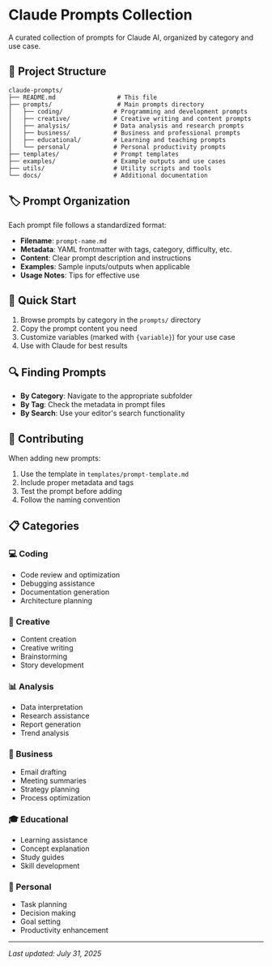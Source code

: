 # Claude Prompts Collection

A curated collection of prompts for Claude AI, organized by category and use case.

## 📁 Project Structure

```
claude-prompts/
├── README.md                 # This file
├── prompts/                  # Main prompts directory
│   ├── coding/              # Programming and development prompts
│   ├── creative/            # Creative writing and content prompts
│   ├── analysis/            # Data analysis and research prompts
│   ├── business/            # Business and professional prompts
│   ├── educational/         # Learning and teaching prompts
│   └── personal/            # Personal productivity prompts
├── templates/               # Prompt templates
├── examples/                # Example outputs and use cases
├── utils/                   # Utility scripts and tools
└── docs/                    # Additional documentation
```

## 🏷️ Prompt Organization

Each prompt file follows a standardized format:

- **Filename**: `prompt-name.md`
- **Metadata**: YAML frontmatter with tags, category, difficulty, etc.
- **Content**: Clear prompt description and instructions
- **Examples**: Sample inputs/outputs when applicable
- **Usage Notes**: Tips for effective use

## 📝 Quick Start

1. Browse prompts by category in the `prompts/` directory
2. Copy the prompt content you need
3. Customize variables (marked with `{variable}`) for your use case
4. Use with Claude for best results

## 🔍 Finding Prompts

- **By Category**: Navigate to the appropriate subfolder
- **By Tag**: Check the metadata in prompt files
- **By Search**: Use your editor's search functionality

## 🤝 Contributing

When adding new prompts:

1. Use the template in `templates/prompt-template.md`
2. Include proper metadata and tags
3. Test the prompt before adding
4. Follow the naming convention

## 📋 Categories

### 💻 Coding
- Code review and optimization
- Debugging assistance
- Documentation generation
- Architecture planning

### 🎨 Creative
- Content creation
- Creative writing
- Brainstorming
- Story development

### 📊 Analysis
- Data interpretation
- Research assistance
- Report generation
- Trend analysis

### 💼 Business
- Email drafting
- Meeting summaries
- Strategy planning
- Process optimization

### 🎓 Educational
- Learning assistance
- Concept explanation
- Study guides
- Skill development

### 🔧 Personal
- Task planning
- Decision making
- Goal setting
- Productivity enhancement

---

*Last updated: July 31, 2025*
